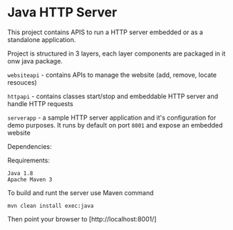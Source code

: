 # Java HTTP Server  

This project contains APIS to run a HTTP server embedded or as a standalone application. 
 
Project is structured in 3 layers, each layer components are packaged in it onw java package. 

`websiteapi` - contains APIs to manage the website (add, remove, locate resouces)

`httpapi` - contains classes start/stop and embeddable HTTP server and handle HTTP requests

`serverapp` - a sample HTTP server application and it's configuration for demo purposes. It runs by default on port `8001` and expose an embedded website

Dependencies: 



Requirements: 
```
Java 1.8
Apache Maven 3 
```

To build and runt the server use Maven command
```
mvn clean install exec:java
```
 
 Then point your browser to [http://localhost:8001/]
  